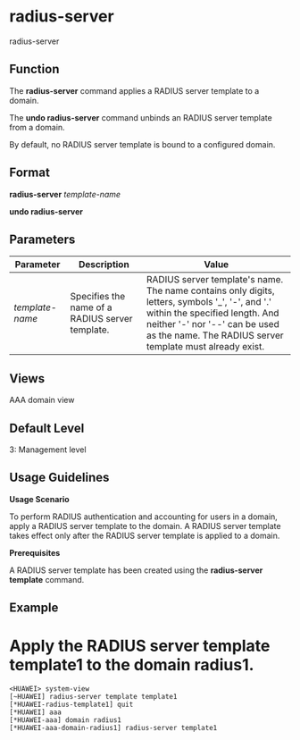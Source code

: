 radius-server
=============

radius-server

Function
--------

The **radius-server** command applies a RADIUS server template to a domain.

The **undo radius-server** command unbinds an RADIUS server template from a domain.

By default, no RADIUS server template is bound to a configured domain.



Format
------

**radius-server** *template-name*

**undo radius-server**



Parameters
----------

| Parameter | Description | Value |
| --- | --- | --- |
| *template-name* | Specifies the name of a RADIUS server template. | RADIUS server template's name. The name contains only digits, letters, symbols '\_', '-', and '.' within the specified length. And neither '-' nor '--' can be used as the name. The RADIUS server template must already exist. |




Views
-----

AAA domain view



Default Level
-------------

3: Management level



Usage Guidelines
----------------

**Usage Scenario**

To perform RADIUS authentication and accounting for users in a domain, apply a RADIUS server template to the domain. A RADIUS server template takes effect only after the RADIUS server template is applied to a domain.

**Prerequisites**

A RADIUS server template has been created using the **radius-server template** command.



Example
-------

# Apply the RADIUS server template template1 to the domain radius1.
```
<HUAWEI> system-view
[~HUAWEI] radius-server template template1
[*HUAWEI-radius-template1] quit
[*HUAWEI] aaa
[*HUAWEI-aaa] domain radius1
[*HUAWEI-aaa-domain-radius1] radius-server template1

```